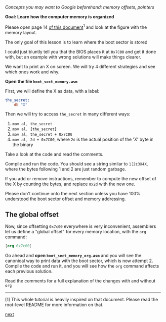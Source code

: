 *Concepts you may want to Google beforehand: memory offsets, pointers*

**Goal: Learn how the computer memory is organized**

Please open page 14 [of this document](
http://www.cs.bham.ac.uk/~exr/lectures/opsys/10_11/lectures/os-dev.pdf)<sup>1</sup>
and look at the figure with the memory layout.

The only goal of this lesson is to learn where the boot sector is stored

I could just bluntly tell you that the BIOS places it at `0x7C00` and
get it done with, but an example with wrong solutions will make things clearer.

We want to print an X on screen. We will try 4 different strategies
and see which ones work and why.

**Open the file `boot_sect_memory.asm`**

First, we will define the X as data, with a label:
```nasm
the_secret:
    db "X"
```

Then we will try to access `the_secret` in many different ways:

1. `mov al, the_secret`
2. `mov al, [the_secret]`
3. `mov al, the_secret + 0x7C00`
4. `mov al, 2d + 0x7C00`, where `2d` is the actual position of the 'X' byte in the binary

Take a look at the code and read the comments.

Compile and run the code. You should see a string similar to `1[2¢3X4X`, where
the bytes following 1 and 2 are just random garbage.

If you add or remove instructions, remember to compute the new offset of the X
by counting the bytes, and replace `0x2d` with the new one.

Please don't continue onto the next section unless you have 100% understood
the boot sector offset and memory addressing.


The global offset
-----------------

Now, since offsetting `0x7c00` everywhere is very inconvenient, assemblers let
us define a "global offset" for every memory location, with the `org` command:

```nasm
[org 0x7c00]
```

Go ahead and **open `boot_sect_memory_org.asm`** and you will see the canonical
way to print data with the boot sector, which is now attempt 2. Compile the code
and run it, and you will see how the `org` command affects each previous solution.

Read the comments for a full explanation of the changes with and without `org`

-----

[1] This whole tutorial is heavily inspired on that document. Please read the
root-level README for more information on that.

[next](https://github.com/RdStudios9145/os-tutorial/tree/master/04-bootsector-stack)
